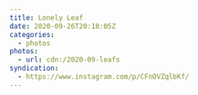 ```yaml
---
title: Lonely Leaf
date: 2020-09-26T20:18:05Z
categories:
  - photos
photos:
  - url: cdn:/2020-09-leafs
syndication:
  - https://www.instagram.com/p/CFnOVZqlbKf/
---
```

